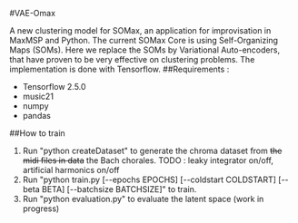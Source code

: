 #VAE-Omax

A new clustering model for SOMax, an application for improvisation in MaxMSP and Python.
The current SOMax Core is using Self-Organizing Maps (SOMs). Here we replace the SOMs by Variational Auto-encoders, that have proven to be very effective on clustering problems.
The implementation is done with Tensorflow.
##Requirements :
<ul>
<li>Tensorflow 2.5.0</li>
<li>music21</li>
<li>numpy</li>
<li>pandas</li>
</ul>

##How to train

<ol>
<li>Run "python createDataset" to generate the chroma dataset from <s>the midi files in data</s> the Bach chorales. TODO : leaky integrator on/off, artificial harmonics on/off</li>
<li>Run "python train.py [--epochs EPOCHS] [--coldstart COLDSTART] [--beta BETA] [--batchsize BATCHSIZE]" to train.
</li>
<li>Run "python evaluation.py" to evaluate the latent space (work in progress)</li>
</ol>